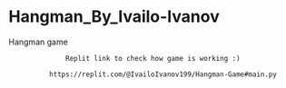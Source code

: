# Hangman_By_Ivailo-Ivanov
Hangman game

                  Replit link to check how game is working :)

              https://replit.com/@IvailoIvanov199/Hangman-Game#main.py
